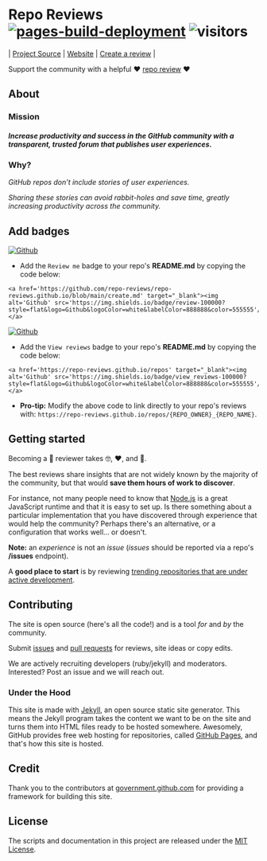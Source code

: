 # Repo Reviews [![pages-build-deployment](https://github.com/repo-reviews/repo-reviews.github.io/actions/workflows/pages/pages-build-deployment/badge.svg)](https://github.com/repo-reviews/repo-reviews.github.io/actions/workflows/pages/pages-build-deployment) ![visitors](https://visitor-badge.laobi.icu/badge?page_id=repo-reviews)

| [Project Source](https://github.com/repo-reviews/repo-reviews.github.io) | [Website](https://repo-reviews.github.io) | [Create a review](https://github.com/repo-reviews/repo-reviews.github.io/blob/main/create.md) |

Support the community with a helpful ❤️ [repo review](https://github.com/repo-reviews/repo-reviews.github.io/blob/main/create.md) ❤️

## About

### Mission
#### *Increase productivity and success in the GitHub community with a transparent, trusted forum that publishes user experiences.*

### Why?

*GitHub repos don’t include stories of user experiences.*

*Sharing these stories can avoid rabbit-holes and save time, greatly increasing productivity across the community.*

## Add badges

<a href='https://github.com/repo-reviews/repo-reviews.github.io/blob/main/create.md' target="_blank"><img alt='Github' src='https://img.shields.io/badge/review_me-100000?style=flat&logo=Github&logoColor=white&labelColor=888888&color=555555'/></a>

- Add the `Review me` badge to your repo's **README.md** by copying the code below:

```
<a href='https://github.com/repo-reviews/repo-reviews.github.io/blob/main/create.md' target="_blank"><img alt='Github' src='https://img.shields.io/badge/review-100000?style=flat&logo=Github&logoColor=white&labelColor=888888&color=555555'/></a>
```

<a href='https://repo-reviews.github.io/repos' target="_blank"><img alt='Github' src='https://img.shields.io/badge/view_reviews-100000?style=flat&logo=Github&logoColor=white&labelColor=888888&color=555555'/></a>

- Add the `View reviews` badge to your repo's **README.md** by copying the code below:

```
<a href='https://repo-reviews.github.io/repos' target="_blank"><img alt='Github' src='https://img.shields.io/badge/view_reviews-100000?style=flat&logo=Github&logoColor=white&labelColor=888888&color=555555'/></a>
```

- **Pro-tip:** Modify the above code to link directly to your repo's reviews with: `https://repo-reviews.github.io/repos/{REPO_OWNER}_{REPO_NAME}`.

## Getting started

Becoming a 🚀 reviewer takes 🤓, ❤️, and 💪.

The best reviews share insights that are not widely known by the majority of the community, but that would **save them hours of work to discover**.

For instance, not many people need to know that [Node.js](https://github.com/nodejs/node) is a great JavaScript runtime and that it is easy to set up.  Is there something about a particular implementation that you have discovered through experience that would help the community?  Perhaps there's an alternative, or a configuration that works well... or doesn't.

**Note:** an *experience* is not an *issue* (*issues* should be reported via a repo's **/issues** endpoint).

A **good place to start** is by reviewing [trending repositories that are under active development](https://github.com/trending).


## Contributing

The site is open source (here's all the code!) and is a tool _for_ and _by_ the community.

Submit [issues](https://github.com/repo-reviews/repo-reviews.github.io/issues/new) and [pull requests](https://github.com/repo-reviews/repo-reviews.github.io/compare/) for reviews, site ideas or copy edits.

We are actively recruiting developers (ruby/jekyll) and moderators.  Interested?  Post an issue and we will reach out.

### Under the Hood

This site is made with [Jekyll](https://jekyllrb.com), an open source static site generator. This means the Jekyll program takes the content we want to be on the site and turns them into HTML files ready to be hosted somewhere. Awesomely, GitHub provides free web hosting for repositories, called [GitHub Pages](https://pages.github.com/), and that's how this site is hosted. 

## Credit

Thank you to the contributors at [government.github.com](https://github.com/github/government.github.com) for providing a framework for building this site.

## License

The scripts and documentation in this project are released under the [MIT License](https://github.com/repo-reviews/repo-reviews.github.io/blob/main/LICENSE).
